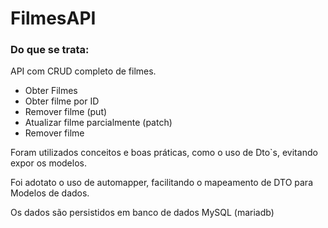 # FilmesAPI
### Do que se trata:
API com CRUD completo de filmes.
- Obter Filmes
- Obter filme por ID
- Remover filme (put)
- Atualizar filme parcialmente (patch) 
- Remover filme


<p>Foram utilizados conceitos e boas práticas, como o uso de Dto`s, evitando expor os modelos.</p>
<p>Foi adotato o uso de automapper, facilitando o mapeamento de DTO para Modelos de dados.</p>
<p>Os dados são persistidos em banco de dados MySQL (mariadb)</p>
